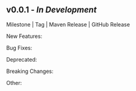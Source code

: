## v0.0.1 - _In Development_
Milestone | Tag | Maven Release | GitHub Release

New Features:

Bug Fixes:

Deprecated:

Breaking Changes:

Other:
